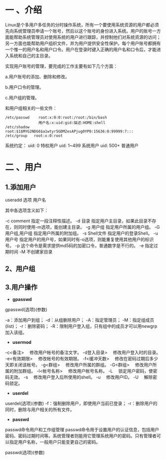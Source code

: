 # 一 、介绍
Linux是个多用户多任务的分时操作系统，所有一个要使用系统资源的用户都必须先向系统管理员申请一个账号，然后以这个账号的身份进入系统。用户的账号一方面能帮助系统管理员对使用系统的用户进行跟踪，并控制他们对系统资源的访问；另一方面也能帮助用户组织文件，并为用户提供安全性保护。每个用户账号都拥有一个惟一的用户名和用户口令。用户在登录时键入正确的用户名和口令后，才能进入系统和自己的主目录。

实现用户账号的管理，要完成的工作主要有如下几个方面：

a.用户账号的添加、删除和修改。

b.用户口令的管理。

c.用户组的管理。

和用户组相关的一些文件：



```
/etc/passwd    root:x:0:0:root:/root:/bin/bash
               用户名:x:uid:gid:描述:HOME:shell
/etc/shadow    root:$1$MYG2NDG6$a1wtyr5GDM2esAPjug0YP0:15636:0:99999:7:::
/etc/group	 root:x:0:root
```

系统约定：
uid: 0     特权用户
uid: 1~499 系统用户
uid: 500+  普通用户

# 二 、用户

## 1.添加用户

useradd 选项 用户名


其中各选项含义如下：

-c comment 指定一段注释性描述。
-d 目录 指定用户主目录，如果此目录不存在，则同时使用-m选项，能创建主目录。
-g 用户组 指定用户所属的用户组。
-G 用户组,用户组 指定用户所属的附加组。
-s Shell文件 指定用户的登录Shell。
-u 用户号 指定用户的用户号，如果同时有-o选项，则能重复使用其他用户的标识号。
-p 这个命令是需求提供md5码的加密口令，普通数字是不行的。
-e 指定过期时间
-M 不创建家目录

## 2、用户组

## 3.用户操作

* **gpasswd**

gpasswd(选项)(参数)

-a：添加用户到组； 
-d：从组删除用户；
-A：指定管理员；
-M：指定组成员(list)；
-r：删除密码；
-R：限制用户登入组，只有组中的成员才可以用newgrp加入该组。

* **usermod**

-c<备注> 　修改用户帐号的备注文字。 
-d登入目录> 　修改用户登入时的目录。 
-e<有效期限> 　修改帐号的有效期限。 
-f<缓冲天数> 　修改在密码过期后多少天即关闭该帐号。 
-g<群组> 　修改用户所属的群组。 
-G<群组> 　修改用户所属的附加群组。 
-l<帐号名称> 　修改用户帐号名称。 
-L 　锁定用户密码，使密码无效。 
-s<shell> 　修改用户登入后所使用的shell。 
-u<uid> 　修改用户ID。 
-U 　解除密码锁定。

* **userdel**

userdel(选项)(参数)
-f：强制删除用户，即使用户当前已登录； 
-r：删除用户的同时，删除与用户相关的所有文件。


* **passwd**

passwd命令用户和工作组管理 passwd命令用于设置用户的认证信息，包括用户密码、密码过期时间等。系统管理者则能用它管理系统用户的密码。只有管理者可以指定用户名称，一般用户只能变更自己的密码。

passwd(选项)(参数)



